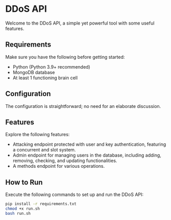 # DDoS API

Welcome to the DDoS API, a simple yet powerful tool with some useful features.

## Requirements
Make sure you have the following before getting started:
- Python (Python 3.9+ recommended)
- MongoDB database
- At least 1 functioning brain cell

## Configuration
The configuration is straightforward; no need for an elaborate discussion.

## Features
Explore the following features:
- Attacking endpoint protected with user and key authentication, featuring a concurrent and slot system.
- Admin endpoint for managing users in the database, including adding, removing, checking, and updating functionalities.
- A methods endpoint for various operations.

## How to Run
Execute the following commands to set up and run the DDoS API:
```bash
pip install -r requirements.txt
chmod +x run.sh
bash run.sh
